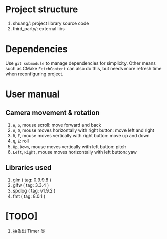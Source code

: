 # Project structure

1. shuang/: project library source code
2. third_party/: external libs

# Dependencies

Use `git submodule` to manage dependencies for simplicity. Other means such as CMake `FetchContent` can also do this,
but needs more refresh time when reconfiguring project.

# User manual

## Camera movement & rotation

1. `W`, `S`, mouse scroll: move forward and back
2. `A`, `D`, mouse moves horizontally with right button: move left and right
3. `R`, `F`, mouse moves vertically with right button: move up and down
4. `Q`, `E`: roll
5. `Up`, `Down`, mouse moves vertically with left button: pitch
6. `Left`, `Right`, mouse moves horizontally with left button: yaw

## Libraries used

1. glm ( tag: 0.9.9.8 )
2. glfw ( tag: 3.3.4 )
3. spdlog ( tag: v1.9.2 )
4. fmt ( tag: 8.0.1 )

# [TODO]

1. 抽象出 Timer 类
